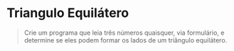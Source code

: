 # Triangulo Equilátero

>  Crie um programa que leia três números quaisquer, via formulário, e determine se eles podem formar os lados de um triângulo equilátero.